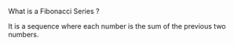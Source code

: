What is a Fibonacci Series ?

It is a sequence where each number is the sum of the previous two numbers.
